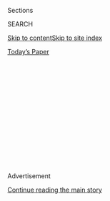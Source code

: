 <div id="app">

<div>

<div>

<div>

<div class="NYTAppHideMasthead css-1q2w90k e1suatyy0">

<div class="section css-ui9rw0 e1suatyy2">

<div class="css-eph4ug er09x8g0">

<div class="css-6n7j50">

</div>

<span class="css-1dv1kvn">Sections</span>

<div class="css-10488qs">

<span class="css-1dv1kvn">SEARCH</span>

</div>

[Skip to content](#site-content)[Skip to site
index](#site-index)

</div>

<div class="css-10698na e1huz5gh0">

</div>

</div>

<div id="masthead-bar-one" class="section hasLinks css-15hmgas e1csuq9d3">

<div class="css-uqyvli e1csuq9d0">

</div>

<div class="css-1uqjmks e1csuq9d1">

</div>

<div class="css-9e9ivx">

[](https://myaccount.nytimes.com/auth/login?response_type=cookie&client_id=vi)

</div>

<div class="css-1bvtpon e1csuq9d2">

[Today’s
Paper](https://www.nytimes.com/section/todayspaper)

</div>

</div>

</div>

</div>

<div data-aria-hidden="false">

<div id="site-content" data-role="main">

<div>

<div class="css-1aor85t" style="opacity:0.000000001;z-index:-1;visibility:hidden">

<div class="css-1hqnpie">

<div class="css-epjblv">

<span class="css-17xtcya">[Opinion](/section/opinion)</span><span class="css-x15j1o">|</span><span class="css-fwqvlz">We
Lost the Battle for the Republican Party’s Soul Long
Ago</span>

</div>

<div class="css-k008qs">

<div class="css-1iwv8en">

<span class="css-18z7m18"></span>

<div>

</div>

</div>

<span class="css-1n6z4y">https://nyti.ms/2DawxRf</span>

<div class="css-1705lsu">

<div class="css-4xjgmj">

<div class="css-4skfbu" data-role="toolbar" data-aria-label="Social Media Share buttons, Save button, and Comments Panel with current comment count" data-testid="share-tools">

  - 
  - 
  - 
  - 
    
    <div class="css-6n7j50">
    
    </div>

  - 
  - 

</div>

</div>

</div>

</div>

</div>

</div>

<div id="NYT_TOP_BANNER_REGION" class="css-13pd83m">

</div>

<div id="top-wrapper" class="css-1sy8kpn">

<div id="top-slug" class="css-l9onyx">

Advertisement

</div>

[Continue reading the main
story](#after-top)

<div class="ad top-wrapper" style="text-align:center;height:100%;display:block;min-height:250px">

<div id="top" class="place-ad" data-position="top" data-size-key="top">

</div>

</div>

<div id="after-top">

</div>

</div>

<div>

<div class="css-v5btjw etb61u70">

<div class="css-v05ibm etb61u71">

[Opinion](/section/opinion)

</div>

</div>

<div id="sponsor-wrapper" class="css-1hyfx7x">

<div id="sponsor-slug" class="css-19vbshk">

Supported by

</div>

[Continue reading the main
story](#after-sponsor)

<div id="sponsor" class="ad sponsor-wrapper" style="text-align:center;height:100%;display:block">

</div>

<div id="after-sponsor">

</div>

</div>

<div class="css-186x18t">

</div>

<div class="css-1vkm6nb ehdk2mb0">

# We Lost the Battle for the Republican Party’s Soul Long Ago

</div>

Only fear will motivate the party to change — the cold fear only defeat
can bring.

<div class="css-18e8msd">

<div class="css-vp77d3 epjyd6m0">

<div class="css-1baulvz">

By <span class="css-1baulvz last-byline" itemprop="name">Stuart
Stevens</span>

<div class="css-8atqhb">

Mr. Stevens is a Republican political consultant.

</div>

</div>

</div>

  - July 29,
    2020

  - 
    
    <div class="css-4xjgmj">
    
    <div class="css-pvvomx" data-role="toolbar" data-aria-label="Social Media Share buttons, Save button, and Comments Panel with current comment count" data-testid="share-tools">
    
      - 
      - 
      - 
      - 
        
        <div class="css-6n7j50">
        
        </div>
    
      - 
      - 
    
    </div>
    
    </div>

</div>

<div class="css-79elbk" data-testid="photoviewer-wrapper">

<div class="css-z3e15g" data-testid="photoviewer-wrapper-hidden">

</div>

<div class="css-1a48zt4 ehw59r15" data-testid="photoviewer-children">

![<span class="css-cnj6d5 e1z0qqy90" itemprop="copyrightHolder"><span class="css-1ly73wi e1tej78p0">Credit...</span><span><span>Kevin
Lamarque/Reuters</span></span></span>](https://static01.nyt.com/images/2020/07/28/opinion/28Stevens2/merlin_174249147_b661b850-6097-4221-bd90-92f37ce14c77-articleLarge.jpg?quality=75&auto=webp&disable=upscale)

</div>

</div>

</div>

<div class="section meteredContent css-1r7ky0e" name="articleBody" itemprop="articleBody">

<div class="css-1fanzo5 StoryBodyCompanionColumn">

<div class="css-53u6y8">

After Mitt Romney lost the 2012 presidential race, the Republican
National Committee chairman, Reince Priebus, commissioned an [internal
party
study](https://www.nytimes.com/2013/03/19/us/politics/republicans-plan-overhaul-for-2016-primary-season.html)
to examine why the party had won the popular vote only once since 1988.

The results of that so-called autopsy were fairly obvious: The party
needed to appeal to more people of color, reach out to younger voters,
become more welcoming to women. Those conclusions were presented as not
only a political necessity but also a moral mandate if the Republican
Party were to be a governing party in a rapidly changing America.

Then Donald Trump emerged and the party threw all those conclusions out
the window with an almost audible sigh of relief: *Thank God we can win
without pretending we really care about this stuff.* That reaction was
sadly predictable.

</div>

</div>

<div class="css-1fanzo5 StoryBodyCompanionColumn">

<div class="css-53u6y8">

I spent decades [working to elect
Republicans,](https://www.nytimes.com/2020/07/16/us/politics/trump-republicans.html)
including Mr. Romney and four other presidential candidates, and I am
here to bear reluctant witness that Mr. Trump didn’t hijack the
Republican Party. He is the logical conclusion of [what the party
became](https://www.nytimes.com/2020/03/18/opinion/trump-republicans-racism.html)
over the past 50 or so years, a natural product of the seeds of
race-baiting, self-deception and anger that now dominate it. Hold Donald
Trump up to a mirror and that bulging, scowling orange face is today’s
Republican
Party.

</div>

</div>

<div class="css-79elbk" data-testid="photoviewer-wrapper">

<div class="css-z3e15g" data-testid="photoviewer-wrapper-hidden">

</div>

<div class="css-1a48zt4 ehw59r15" data-testid="photoviewer-children">

![<span class="css-cnj6d5 e1z0qqy90" itemprop="copyrightHolder"><span class="css-1ly73wi e1tej78p0">Credit...</span><span>Doug
Mills/The New York
Times</span></span>](https://static01.nyt.com/images/2020/07/28/opinion/28Stevens/28Stevens-articleLarge.jpg?quality=75&auto=webp&disable=upscale)

</div>

</div>

<div class="css-1fanzo5 StoryBodyCompanionColumn">

<div class="css-53u6y8">

I saw the warning signs but ignored them and chose to believe what I
wanted to believe: The party wasn’t just [a white grievance
party](https://www.nytimes.com/2020/03/18/opinion/trump-republicans-racism.html);
there was still a big tent; the others guys were worse. Many of us in
the party saw this dark side and told ourselves it was a recessive gene.
We were wrong. It turned out to be the dominant gene.

What is most telling is that the Republican Party actively embraced,
supported, defended and now enthusiastically identifies with a man who
eagerly exploits the nation’s racial tensions. In our system, political
parties should serve a circuit breaker function. The Republican Party
never pulled the switch.

Racism is the original sin of the modern Republican Party. While many
Republicans today like to mourn the absence of an intellectual voice
like William Buckley, it is often overlooked that Mr. Buckley began his
career as [a racist defending
segregation](https://www.politico.com/magazine/story/2017/05/13/william-f-buckley-civil-rights-215129).

In the Richard Nixon White House, Pat Buchanan and Kevin Phillips wrote
a re-election campaign memo headed[“Dividing the
Democrats”](https://www.cnn.com/2010/POLITICS/01/11/nixon.racial.strategy/index.html)
in which they outlined what would come to be known as the Southern
Strategy. It assumes there is little Republicans can do to attract Black
Americans and details a two-pronged strategy: Utilize Black support of
Democrats to alienate white voters while trying to decrease that support
by sowing dissension within the Democratic Party.

</div>

</div>

<div class="css-1fanzo5 StoryBodyCompanionColumn">

<div class="css-53u6y8">

That strategy has worked so well that it was copied by the Russians in
their [2016
efforts](https://www.nytimes.com/2019/04/18/us/politics/the-mueller-report-excerpts.html)
to help elect Mr. Trump.

In the 2000 George W. Bush campaign, on which I worked, we acknowledged
the failures of Republicans to attract significant nonwhite support.
When Mr. Bush called himself a [“compassionate
conservative,”](https://www.nytimes.com/2000/06/12/us/bush-draws-campaign-theme-from-more-than-the-heart.html)some
on the right attacked him, calling it an admission that conservatism had
not been compassionate. That was true; it had not been. Many of us
believed we could steer the party to that “kinder, gentler” place his
father described. We were wrong.

Reading Mr. Bush’s [2000 acceptance
speech](http://movies2.nytimes.com/library/politics/camp/080400wh-bush-speech.html)
at the Republican National Convention now is like stumbling across a
document from a lost civilization, with its calls for humility, service
and compassion. That message couldn’t attract 20 percent in a Republican
presidential primary today. If there really was a battle for the soul of
the Republican Party, we lost.

There is a collective blame to be shared by those of us who have created
the modern Republican Party that has so egregiously betrayed the
principles it claimed to represent. My j’accuse is against us all, not a
few individuals who were the most egregious.

</div>

</div>

<div>

</div>

<div class="css-1fanzo5 StoryBodyCompanionColumn">

<div class="css-53u6y8">

How did this happen? How do you abandon deeply held beliefs about
character, personal responsibility, foreign policy and the national debt
in a matter of months? You don’t. The obvious answer is those beliefs
weren’t deeply held. What others and I thought were bedrock values
turned out to be mere marketing slogans easily replaced. I feel like the
guy working for [Bernie
Madoff](https://www.nytimes.com/topic/person/bernard-l-madoff) who
thought they were actually beating the market.

Mr. Trump has served a useful purpose by exposing the deep flaws of a
major American political party. Like a heavy truck driven over a bridge
on the edge of failure, he has made it impossible to ignore the
long-developing fault lines of the Republican Party. A party rooted in
decency and values does not embrace the anger that Mr. Trump peddles as
patriotism.

</div>

</div>

<div class="css-1fanzo5 StoryBodyCompanionColumn">

<div class="css-53u6y8">

This collapse of a major political party as a moral governing force is
unlike anything we have seen in modern American politics. The closest
parallel is the demise of the Communist Party in the Soviet Union, when
the dissonance between what the party said it stood for and what
citizens actually experienced was so great that it was unsustainable.

This election should signal a day of reckoning for the party and all who
claim it as a political identity. Will it? I’ve given up hope that there
are any lines of decency or normalcy that once crossed would move
Republican leaders to act as if they took their oath of office more
seriously than their allegiance to party. Only fear will motivate the
party to change — the cold fear only defeat can bring.

That defeat is looming. Will it bring desperately needed change to the
Republican Party? I’d like to say I’m hopeful. But that would be a lie
and there have been too many lies for too long.

Stuart Stevens is a Republican political consultant and the author of
the forthcoming book “It Was All a Lie: How the Republican Party Became
Donald Trump,” from which this essay is adapted.

*The Times is committed to publishing* [*a diversity of
letters*](https://www.nytimes.com/2019/01/31/opinion/letters/letters-to-editor-new-york-times-women.html)
*to the editor. We’d like to hear what you think about this or any of
our articles. Here are some*
[*tips*](https://help.nytimes.com/hc/en-us/articles/115014925288-How-to-submit-a-letter-to-the-editor)*.
And here’s our email:*
[*letters@nytimes.com*](mailto:letters@nytimes.com)*.*

*Follow The New York Times Opinion section on*
[*Facebook*](https://www.facebook.com/nytopinion)*,* [*Twitter
(@NYTopinion)*](http://twitter.com/NYTOpinion) *and*
[*Instagram*](https://www.instagram.com/nytopinion/)*.*

</div>

</div>

</div>

<div>

</div>

<div>

</div>

<div>

</div>

<div>

<div id="bottom-wrapper" class="css-1ede5it">

<div id="bottom-slug" class="css-l9onyx">

Advertisement

</div>

[Continue reading the main
story](#after-bottom)

<div id="bottom" class="ad bottom-wrapper" style="text-align:center;height:100%;display:block;min-height:90px">

</div>

<div id="after-bottom">

</div>

</div>

</div>

</div>

</div>

## Site Index

<div>

</div>

## Site Information Navigation

  - [© <span>2020</span> <span>The New York Times
    Company</span>](https://help.nytimes.com/hc/en-us/articles/115014792127-Copyright-notice)

<!-- end list -->

  - [NYTCo](https://www.nytco.com/)
  - [Contact
    Us](https://help.nytimes.com/hc/en-us/articles/115015385887-Contact-Us)
  - [Work with us](https://www.nytco.com/careers/)
  - [Advertise](https://nytmediakit.com/)
  - [T Brand Studio](http://www.tbrandstudio.com/)
  - [Your Ad
    Choices](https://www.nytimes.com/privacy/cookie-policy#how-do-i-manage-trackers)
  - [Privacy](https://www.nytimes.com/privacy)
  - [Terms of
    Service](https://help.nytimes.com/hc/en-us/articles/115014893428-Terms-of-service)
  - [Terms of
    Sale](https://help.nytimes.com/hc/en-us/articles/115014893968-Terms-of-sale)
  - [Site
    Map](https://spiderbites.nytimes.com)
  - [Help](https://help.nytimes.com/hc/en-us)
  - [Subscriptions](https://www.nytimes.com/subscription?campaignId=37WXW)

</div>

</div>

</div>

</div>

